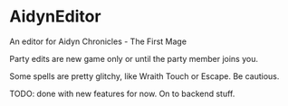 # AidynEditor
An editor for Aidyn Chronicles - The First Mage

Party edits are new game only or until the party member joins you.

Some spells are pretty glitchy, like Wraith Touch or Escape. Be cautious.

TODO: done with new features for now. On to backend stuff.
